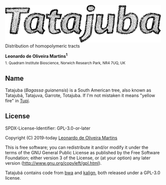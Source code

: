 ![Tatajuba](recipe/tatajuba-text.png)
Distribution of homopolymeric tracts


__Leonardo de Oliveira Martins<sup>1</sup>__
<br>
<sub>1. Quadram Institute Bioscience, Norwich Research Park, NR4 7UQ, UK</sub>

## Name
Tatajuba (_Bagassa guianensis_) is a South American tree, also known as Tatajubá, Tatajuva, Garrote, Totajuba.
If I'm not mistaken it means "yellow fire" in [Tupi](https://en.wikipedia.org/wiki/Tupi_language).

## License
SPDX-License-Identifier: GPL-3.0-or-later

Copyright (C) 2019-today  [Leonardo de Oliveira Martins](https://github.com/leomrtns)

This is free software; you can redistribute it and/or modify it under the terms of the GNU General Public
License as published by the Free Software Foundation; either version 3 of the License, or (at your option) any later
version (http://www.gnu.org/copyleft/gpl.html).

Tatajubá contains code from [bwa](https://github.com/lh3/bwa) and [kalign](https://github.com/TimoLassmann/kalign.git),
both released under a GPL-3.0 license.
